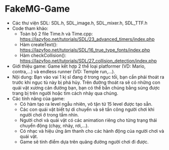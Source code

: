 # FakeMG-Game
- Các thư viện SDL: SDL.h, SDL_image.h, SDL_mixer.h, SDL_TTF.h
- Code tham khảo: 
	+ Toàn bộ 2 file Time.h và Time.cpp: https://lazyfoo.net/tutorials/SDL/23_advanced_timers/index.php
	+ Hàm createText(): https://lazyfoo.net/tutorials/SDL/16_true_type_fonts/index.php
	+ Hàm checkCollision(): https://lazyfoo.net/tutorials/SDL/27_collision_detection/index.php
- Giới thiệu game: Game kết hợp 2 thể loại platformer (VD: Mario, contra,...) và endless runner (VD: Temple run,...). 
- Nội dung: Bạn vào vai 1 kị sĩ đang ở trong ngục tối, bạn cần phải thoát ra trước khi ngục tù này bị phá hủy. Trên đường thoát ra sẽ có những con quái vật xương cản đường bạn, bạn có thể bắn chúng bằng súng được trang bị trên người hoặc tìm cách nhảy qua chúng.
- Các tính năng của game: 
	+ Có hàm tạo ra level ngẫu nhiên, vô tận từ 15 level được tạo sẵn.
	+ Các con quái vật biết tự di chuyển và sẽ tấn công người chơi khi người chơi ở trong tầm nhìn.
	+ Người chơi và quái vật có các animation riêng cho từng trạng thái chuyển động (chạy, nhảy, rơi,...).
	+ Có nhạc và hiệu ứng âm thanh cho các hành động của người chơi và quái vật.
	+ Game sẽ tính điểm dựa trên quãng đường người chơi đi được.
